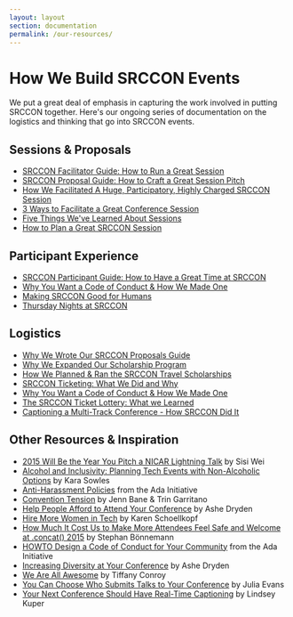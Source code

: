 ```yaml
---
layout: layout
section: documentation
permalink: /our-resources/
---
```


# How We Build SRCCON Events

We put a great deal of emphasis in capturing the work involved in putting SRCCON together. Here's our ongoing series of documentation on the logistics and thinking that go into SRCCON events.

## Sessions & Proposals
* [SRCCON Facilitator Guide: How to Run a Great Session](/facilitators)
* [SRCCON Proposal Guide: How to Craft a Great Session Pitch](/sessions/proposal-guide)
* [How We Facilitated A Huge, Participatory, Highly Charged SRCCON Session](https://opennews.org/blog/srccon-facilitator-recs-two/)
* [3 Ways to Facilitate a Great Conference Session](https://opennews.org/blog/srccon-facilitator-recs-one/)
* [Five Things We've Learned About Sessions](http://opennews.org/blog/srccon-top5)
* [How to Plan a Great SRCCON Session](http://opennews.org/blog/srccon-session-planning)

## Participant Experience
* [SRCCON Participant Guide: How to Have a Great Time at SRCCON](/participation)
* [Why You Want a Code of Conduct & How We Made One](http://incisive.nu/2014/codes-of-conduct)
* [Making SRCCON Good for Humans](http://opennews.org/blog/srccon-human-stuff)
* [Thursday Nights at SRCCON](https://opennews.org/blog/srccon-thursday/)

## Logistics
* [Why We Wrote Our SRCCON Proposals Guide](https://opennews.org/blog/srccon-proposal-guide/)
* [Why We Expanded Our Scholarship Program](https://opennews.org/blog/srccon-scholarships-update/)
* [How We Planned & Ran the SRCCON Travel Scholarships](https://opennews.org/blog/srccon-scholarship-process-admin/)
* [SRCCON Ticketing: What We Did and Why](http://opennews.org/blog/srccon-tickets)
* [Why You Want a Code of Conduct & How We Made One](http://incisive.nu/2014/codes-of-conduct)
* [The SRCCON Ticket Lottery: What we Learned](https://opennews.org/blog/srccon-lottery/)
* [Captioning a Multi-Track Conference - How SRCCON Did It](http://opennews.org/blog/srccon-transcription)

## Other Resources & Inspiration
* [2015 Will Be the Year You Pitch a NICAR Lightning Talk](https://medium.com/@sisiwei/2015-will-be-the-year-you-pitch-a-nicar-lightning-talk-dd293e5d78ca) by Sisi Wei
* [Alcohol and Inclusivity: Planning Tech Events with Non-Alcoholic Options](https://modelviewculture.com/pieces/alcohol-and-inclusivity-planning-tech-events-with-non-alcoholic-options) by Kara Sowles
* [Anti-Harassment Policies](https://adainitiative.org/what-we-do/conference-policies/) from the Ada Initiative
* [Convention Tension](https://friendshipping.simplecast.fm/episodes/8885-convention-tension) by Jenn Bane & Trin Garritano
* [Help People Afford to Attend Your Conference](http://www.ashedryden.com/blog/help-more-people-attend-your-conference) by Ashe Dryden
* [Hire More Women in Tech](http://www.hiremorewomenintech.com/) by Karen Schoellkopf
* [How Much It Cost Us to Make More Attendees Feel Safe and Welcome at .concat() 2015](https://medium.com/@boennemann/how-much-it-cost-us-to-make-more-attendees-feel-safe-and-welcome-at-concat-2015-2bc51d4df656) by Stephan Bönnemann
* [HOWTO Design a Code of Conduct for Your Community](https://adainitiative.org/2014/02/howto-design-a-code-of-conduct-for-your-community/) from the Ada Initiative
* [Increasing Diversity at Your Conference](http://www.ashedryden.com/blog/increasing-diversity-at-your-conference) by Ashe Dryden
* [We Are All Awesome](http://weareallaweso.me/) by Tiffany Conroy
* [You Can Choose Who Submits Talks to Your Conference](http://jvns.ca/blog/2015/03/06/you-can-choose-who-submits-talks-to-your-conference/) by Julia Evans
* [Your Next Conference Should Have Real-Time Captioning](http://composition.al/blog/2014/05/31/your-next-conference-should-have-real-time-captioning/) by Lindsey Kuper